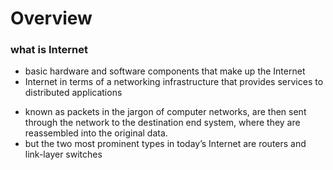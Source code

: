 # Overview
### what is Internet
- basic hardware and software components that make up the Internet
- Internet in terms of a networking infrastructure that provides services to distributed applications

* known as packets in the jargon of computer networks, are then
sent through the network to the destination end system, where they are reassembled
into the original data.
* but the two most prominent types in
today’s Internet are routers and link-layer switches
